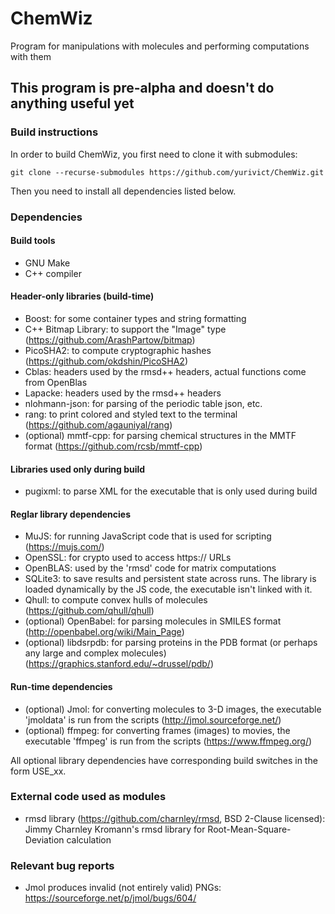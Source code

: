 # ChemWiz
Program for manipulations with molecules and performing computations with them

## This program is pre-alpha and doesn't do anything useful yet

### Build instructions

In order to build ChemWiz, you first need to clone it with submodules:
```
git clone --recurse-submodules https://github.com/yurivict/ChemWiz.git
```

Then you need to install all dependencies listed below.

### Dependencies
#### Build tools
* GNU Make
* C++ compiler

#### Header-only libraries (build-time)
* Boost: for some container types and string formatting
* C++ Bitmap Library: to support the "Image" type (https://github.com/ArashPartow/bitmap)
* PicoSHA2: to compute cryptographic hashes (https://github.com/okdshin/PicoSHA2)
* Cblas: headers used by the rmsd++ headers, actual functions come from OpenBlas
* Lapacke: headers used by the rmsd++ headers
* nlohmann-json: for parsing of the periodic table json, etc.
* rang: to print colored and styled text to the terminal (https://github.com/agauniyal/rang)
* (optional) mmtf-cpp: for parsing chemical structures in the MMTF format (https://github.com/rcsb/mmtf-cpp)

#### Libraries used only during build
* pugixml: to parse XML for the executable that is only used during build

#### Reglar library dependencies
* MuJS: for running JavaScript code that is used for scripting (https://mujs.com/)
* OpenSSL: for crypto used to access https:// URLs
* OpenBLAS: used by the 'rmsd' code for matrix computations
* SQLite3: to save results and persistent state across runs. The library is loaded dynamically by the JS code, the executable isn't linked with it.
* Qhull: to compute convex hulls of molecules (https://github.com/qhull/qhull)
* (optional) OpenBabel: for parsing molecules in SMILES format (http://openbabel.org/wiki/Main_Page)
* (optional) libdsrpdb: for parsing proteins in the PDB format (or perhaps any large and complex molecules) (https://graphics.stanford.edu/~drussel/pdb/)

#### Run-time dependencies
* (optional) Jmol: for converting molecules to 3-D images, the executable 'jmoldata' is run from the scripts (http://jmol.sourceforge.net/)
* (optional) ffmpeg: for converting frames (images) to movies, the executable 'ffmpeg' is run from the scripts (https://www.ffmpeg.org/)

All optional library dependencies have corresponding build switches in the form USE_xx.

### External code used as modules
* rmsd library (https://github.com/charnley/rmsd, BSD 2-Clause licensed): Jimmy Charnley Kromann's rmsd library for Root-Mean-Square-Deviation calculation

### Relevant bug reports

* Jmol produces invalid (not entirely valid) PNGs: https://sourceforge.net/p/jmol/bugs/604/

